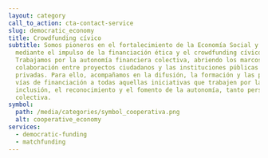 ```yaml
---
layout: category
call_to_action: cta-contact-service
slug: democratic_economy
title: Crowdfunding cívico
subtitle: Somos pioneros en el fortalecimiento de la Economía Social y Solidaria
  mediante el impulso de la financiación ética y el crowdfunding cívico.
  Trabajamos por la autonomía financiera colectiva, abriendo los marcos de
  colaboración entre proyectos ciudadanos y las instituciones públicas y
  privadas. Para ello, acompañamos en la difusión, la formación y las posibles
  vías de financiación a todas aquellas iniciativas que trabajen por la
  inclusión, el reconocimiento y el fomento de la autonomía, tanto personal como
  colectiva.
symbol:
  path: /media/categories/symbol_cooperativa.png
  alt: cooperative_economy
services:
  - democratic-funding
  - matchfunding
---
```

